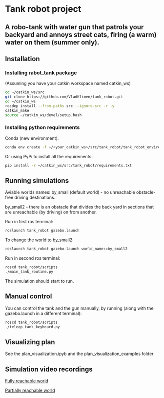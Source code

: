 # Tank robot project

A robo-tank with water gun that patrols your backyard and annoys street cats, firing (a warm) water on them (summer only).
------------------

## Installation
### Installing rabot_tank package
(Assuming you have your catkin workspace named catkin_ws)

```sh
cd ~/catkin_ws/src
git clone https://github.com/VladKlimen/tank_robot.git
cd ~/catkin_ws
rosdep install --from-paths src --ignore-src -r -y
catkin_make
source ~/catkin_ws/devel/setup.bash
```

### Installing python requirements
Conda (new environment):
```sh
conda env create -f ~/<your_catkin_ws>/src/tank_robot/tank_robot_environment.yml
```

Or using PyPi to install all the requirements:
```sh
pip install -r ~/catkin_ws/src/tank_robot/requirements.txt
```

## Running simulations
Aviable worlds names: 
by_small (default world) - no unreachable obstacle-free driving destinations.

by_small2 - there is an obstacle that divides the back yard in sections that are unreachable (by driving) on from another.

Run in first ros terminal:
```sh
roslaunch tank_robot gazebo.launch
```
To change the world to by_small2:
```sh
roslaunch tank_robot gazebo.launch world_name:=by_small2
```

Run in second ros terminal:
```sh
roscd tank_robot/scripts
./main_tank_routine.py
```

The simulation should start to run.

## Manual control
You can control the tank and the gun manually, by running (along with the gazebo.launch in a different terminal):
```sh
roscd tank_robot/scripts
./teleop_tank_keyboard.py
```

## Visualizing plan
See the plan_visualization.ipyb and the plan_visualization_examples folder

## Simulation video recordings
[Fully reachable world](https://youtu.be/11dq_V35aoc)

[Partially reachable world](https://youtu.be/Y5Ole3YMSqc)
